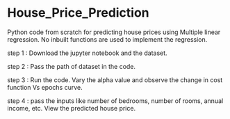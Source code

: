 # House_Price_Prediction
Python code from scratch for predicting house prices using Multiple linear regression. No inbuilt functions are used to implement the regression.



step 1 :
Download the jupyter notebook and the dataset.


step 2 :
Pass the path of dataset in the code.


step 3 :
Run the code. Vary the alpha value and observe the change in cost function Vs epochs curve.


step 4 :
pass the inputs like number of bedrooms, number of rooms, annual income, etc. View the predicted house price. 
